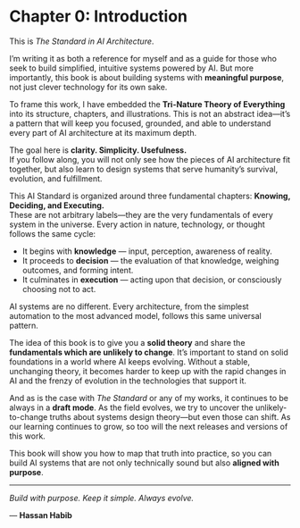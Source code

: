 # Chapter 0: Introduction

This is *The Standard in AI Architecture*.

I’m writing it as both a reference for myself and as a guide for those who seek to build simplified, intuitive systems powered by AI. But more importantly, this book is about building systems with **meaningful purpose**, not just clever technology for its own sake.

To frame this work, I have embedded the **Tri-Nature Theory of Everything** into its structure, chapters, and illustrations. This is not an abstract idea—it’s a pattern that will keep you focused, grounded, and able to understand every part of AI architecture at its maximum depth.

The goal here is **clarity. Simplicity. Usefulness.**  
If you follow along, you will not only see how the pieces of AI architecture fit together, but also learn to design systems that serve humanity’s survival, evolution, and fulfillment.

This AI Standard is organized around three fundamental chapters: **Knowing, Deciding, and Executing.**  
These are not arbitrary labels—they are the very fundamentals of every system in the universe. Every action in nature, technology, or thought follows the same cycle:

- It begins with **knowledge** — input, perception, awareness of reality.  
- It proceeds to **decision** — the evaluation of that knowledge, weighing outcomes, and forming intent.  
- It culminates in **execution** — acting upon that decision, or consciously choosing not to act.  

AI systems are no different. Every architecture, from the simplest automation to the most advanced model, follows this same universal pattern.

The idea of this book is to give you a **solid theory** and share the **fundamentals which are unlikely to change**. It’s important to stand on solid foundations in a world where AI keeps evolving. Without a stable, unchanging theory, it becomes harder to keep up with the rapid changes in AI and the frenzy of evolution in the technologies that support it.

And as is the case with *The Standard* or any of my works, it continues to be always in a **draft mode**. As the field evolves, we try to uncover the unlikely-to-change truths about systems design theory—but even those can shift. As our learning continues to grow, so too will the next releases and versions of this work.

This book will show you how to map that truth into practice, so you can build AI systems that are not only technically sound but also **aligned with purpose**.

---

*Build with purpose. Keep it simple. Always evolve.*  

— **Hassan Habib**
